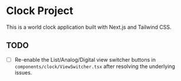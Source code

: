 # Clock Project

This is a world clock application built with Next.js and Tailwind CSS.

## TODO

- [ ] Re-enable the List/Analog/Digital view switcher buttons in `components/clock/ViewSwitcher.tsx` after resolving the underlying issues.
